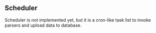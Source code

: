 Scheduler
---------

Scheduler is not implemented yet, but it is a cron-like task list to invoke parsers and upload data to database. 
